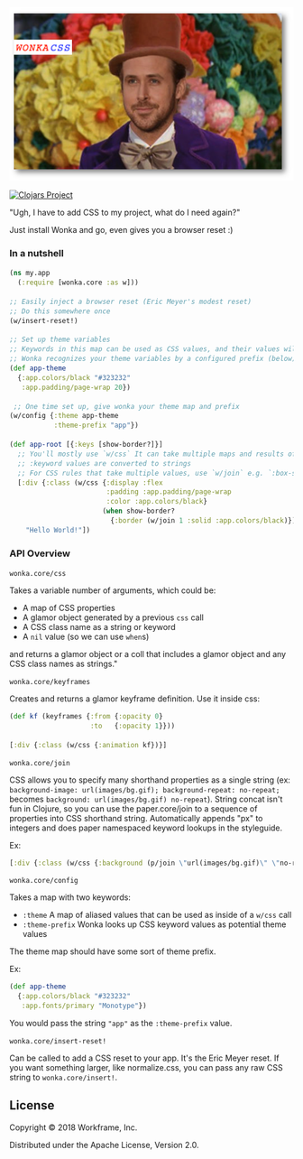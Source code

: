 ![](https://raw.githubusercontent.com/workframers/wonka/master/resources/wonka.jpg)

[![Clojars Project](https://img.shields.io/clojars/v/com.workframe/wonka.svg)](https://clojars.org/com.workframe/wonka)

"Ugh, I have to add CSS to my project, what do I need again?"

Just install Wonka and go, even gives you a browser reset :)

### In a nutshell
```clojure
(ns my.app
  (:require [wonka.core :as w]))

;; Easily inject a browser reset (Eric Meyer's modest reset)
;; Do this somewhere once
(w/insert-reset!)

;; Set up theme variables
;; Keywords in this map can be used as CSS values, and their values will be swapped in
;; Wonka recognizes your theme variables by a configured prefix (below), in this case it would be "app"
(def app-theme
  {:app.colors/black "#323232"
   :app.padding/page-wrap 20})
 
 ;; One time set up, give wonka your theme map and prefix
(w/config {:theme app-theme
           :theme-prefix "app"})
           
(def app-root [{:keys [show-border?]}]
  ;; You'll mostly use `w/css` It can take multiple maps and results of other `w/css` calls
  ;; :keyword values are converted to strings
  ;; For CSS rules that take multiple values, use `w/join` e.g. `:box-shadow (w/join 4 4 20 :app.colors/black)`
  [:div {:class (w/css {:display :flex
                        :padding :app.padding/page-wrap
                        :color :app.colors/black}
                       (when show-border?
                         {:border (w/join 1 :solid :app.colors/black)}))}
    "Hello World!"])
```

### API Overview

`wonka.core/css`

Takes a variable number of arguments, which could be:

- A map of CSS properties
- A glamor object generated by a previous `css` call
- A CSS class name as a string or keyword
- A `nil` value (so we can use `when`s)

and returns a glamor object or a coll that includes a glamor object and any
CSS class names as strings."

`wonka.core/keyframes`

Creates and returns a glamor keyframe definition. Use it inside css:

```clojure
(def kf (keyframes {:from {:opacity 0}
                    :to   {:opacity 1}}))

[:div {:class (w/css {:animation kf})}]
```

`wonka.core/join`

CSS allows you to specify many shorthand properties as a single string
(ex: `background-image: url(images/bg.gif); background-repeat: no-repeat;`
becomes `background: url(images/bg.gif) no-repeat`). String concat isn't fun
in Clojure, so you can use the paper.core/join to a sequence of properties
into CSS shorthand string. Automatically appends \"px\" to integers and does
paper namespaced keyword lookups in the styleguide.

Ex:

```clojure
[:div {:class (w/css {:background (p/join \"url(images/bg.gif)\" \"no-repeat\")})}]
```

`wonka.core/config`

Takes a map with two keywords:

- `:theme` A map of aliased values that can be used as inside of a `w/css` call
- `:theme-prefix` Wonka looks up CSS keyword values as potential theme values

The theme map should have some sort of theme prefix.

Ex:

```clojure
(def app-theme
  {:app.colors/black "#323232"
   :app.fonts/primary "Monotype"})
```

You would pass the string `"app"` as the `:theme-prefix` value.

`wonka.core/insert-reset!`

Can be called to add a CSS reset to your app. It's the Eric Meyer reset. If you want something larger, like normalize.css, you can pass any raw CSS string to `wonka.core/insert!`.

## License

Copyright © 2018 Workframe, Inc.

Distributed under the Apache License, Version 2.0.
